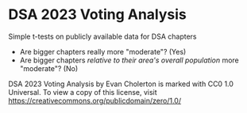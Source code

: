 # DSA 2023 Voting Analysis
Simple t-tests on publicly available data for DSA chapters

- Are bigger chapters really more "moderate"? (Yes)
- Are bigger chapters *relative to their area's overall population* more "moderate"? (No)

DSA 2023 Voting Analysis by Evan Cholerton is marked with CC0 1.0 Universal. To view a copy of this license, visit https://creativecommons.org/publicdomain/zero/1.0/
